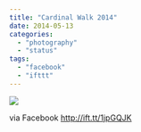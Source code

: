 ```yaml
---
title: "Cardinal Walk 2014"
date: 2014-05-13
categories: 
  - "photography"
  - "status"
tags: 
  - "facebook"
  - "ifttt"
---
```


![](images/1017376_10101071333396083_9031158742178811049_n.jpg)

via Facebook http://ift.tt/1jpGQJK
